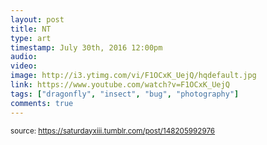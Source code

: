 ```yaml
---
layout: post
title: NT
type: art
timestamp: July 30th, 2016 12:00pm
audio: 
video: 
image: http://i3.ytimg.com/vi/F1OCxK_UejQ/hqdefault.jpg
link: https://www.youtube.com/watch?v=F1OCxK_UejQ
tags: ["dragonfly", "insect", "bug", "photography"]
comments: true
---
```

  
<small>source: https://saturdayxiii.tumblr.com/post/148205992976</small>